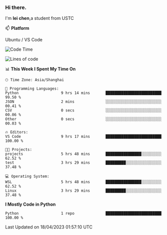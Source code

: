 ### Hi there.
I'm **lei chen**,a student from USTC

📫 **Platform**

Ubuntu / VS Code

<!--START_SECTION:waka-->
![Code Time](http://img.shields.io/badge/Code%20Time-9%20hrs%2017%20mins-blue)

![Lines of code](https://img.shields.io/badge/From%20Hello%20World%20I%27ve%20Written-0%20lines%20of%20code-blue)

📊 **This Week I Spent My Time On** 

```text
🕑︎ Time Zone: Asia/Shanghai

💬 Programming Languages: 
Python                   9 hrs 14 mins       █████████████████████████   99.50 % 
JSON                     2 mins              ░░░░░░░░░░░░░░░░░░░░░░░░░   00.41 % 
CSV                      0 secs              ░░░░░░░░░░░░░░░░░░░░░░░░░   00.06 % 
Other                    0 secs              ░░░░░░░░░░░░░░░░░░░░░░░░░   00.03 % 

🔥 Editors: 
VS Code                  9 hrs 17 mins       █████████████████████████   100.00 % 

🐱‍💻 Projects: 
projects                 5 hrs 48 mins       ████████████████░░░░░░░░░   62.52 % 
test                     3 hrs 29 mins       █████████░░░░░░░░░░░░░░░░   37.48 % 

💻 Operating System: 
WSL                      5 hrs 48 mins       ████████████████░░░░░░░░░   62.52 % 
Linux                    3 hrs 29 mins       █████████░░░░░░░░░░░░░░░░   37.48 % 
```

**I Mostly Code in Python** 

```text
Python                   1 repo              █████████████████████████   100.00 % 
```




 Last Updated on 18/04/2023 01:57:10 UTC
<!--END_SECTION:waka-->
